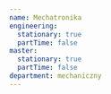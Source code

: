 ```yaml
---
name: Mechatronika
engineering:
  stationary: true
  partTime: false
master:
  stationary: true
  partTime: false
department: mechaniczny
---
```

